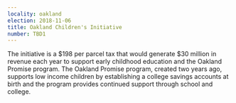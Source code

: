 ```yaml
---
locality: oakland
election: 2018-11-06
title: Oakland Children's Initiative
number: TBD1
---
```

The initiative is a $198 per parcel tax that would generate $30 million in revenue each year to support early childhood education and the Oakland Promise program. The Oakland Promise program, created two years ago, supports low income children by establishing a college savings accounts at birth and the program provides continued support through school and college.
